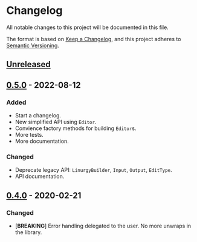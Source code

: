 # Changelog

All notable changes to this project will be documented in this file.

The format is based on [Keep a Changelog](https://keepachangelog.com/en/1.0.0/),
and this project adheres to [Semantic Versioning](https://semver.org/spec/v2.0.0.html).

## [Unreleased]

## [0.5.0] - 2022-08-12

### Added

- Start a changelog.
- New simplified API using `Editor`.
- Convience factory methods for building `Editor`s.
- More tests.
- More documentation.

### Changed

- Deprecate legacy API: `LinurgyBuilder`, `Input`, `Output`, `EditType`.
- API documentation.

## [0.4.0] - 2020-02-21

### Changed

- [**BREAKING**] Error handling delegated to the user. No more unwraps in the library.

[Unreleased]: https://github.com/sonro/linurgy/compare/v0.5.0...HEAD
[0.5.0]: https://github.com/sonro/linurgy/releases/tag/v0.5.0
[0.4.0]: https://github.com/sonro/linurgy/releases/tag/v0.4.0
